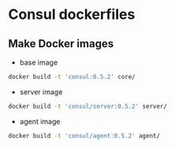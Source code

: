 # Consul dockerfiles

## Make Docker images

- base image

```sh
docker build -t 'consul:0.5.2' core/  
```

- server image

```sh
docker build -t 'consul/server:0.5.2' server/
```

- agent image

```sh
docker build -t 'consul/agent:0.5.2' agent/
```


